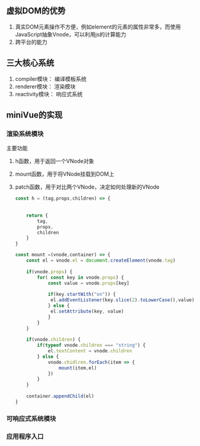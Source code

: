 ## 虚拟DOM的优势

1. 真实DOM元素操作不方便，例如element的元素的属性非常多，而使用JavaScript抽象Vnode，可以利用js的计算能力
2. 跨平台的能力

## 三大核心系统

1. compiler模块： 编译模板系统
2. renderer模块： 渲染模块
3. reactivity模块： 响应式系统

## miniVue的实现

### 渲染系统模块

主要功能

1. h函数，用于返回一个VNode对象

2. mount函数，用于将VNode挂载到DOM上

3. patch函数，用于对比两个VNode，决定如何处理新的VNode

   ```js
   const h = (tag,props,children) => {
       
       
       return {
           tag,
           props,
           children
       }
   }
   
   const mount =(vnode,container) => {
       const el = vnode.el = document.createElement(vnode.tag)
       
       if(vnode.props) {
           for( const key in vnode.props) {
               const value = vnode.props[key]
               
               if(key.startWith("on")) {
               	el.addEventListener(key.slice(2).toLowerCase(),value)	    
               } else {
               	el.setAttribute(key, value)    
               }
           }
       }
       
       if(vnode.children) {
           if(typeof vnode.children === "string") {
               el.textContent = vnode.children
           } else {
               vnode.chidlren.forEach(item => {
                   mount(item,el)
               })
           }
       }
       
       container.appendChild(el)
   }
   ```

   

### 可响应式系统模块

### 应用程序入口